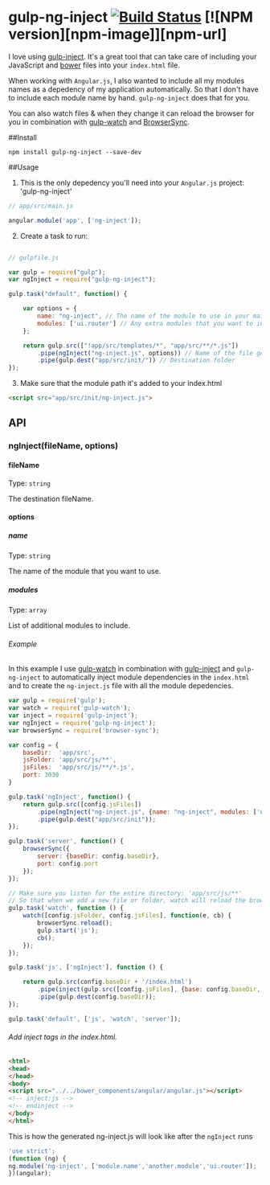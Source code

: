 # gulp-ng-inject [![Build Status](https://travis-ci.org/yagoferrer/gulp-ng-inject.svg?branch=master)](https://travis-ci.org/yagoferrer/gulp-ng-inject) [![NPM version][npm-image]][npm-url]

I love using [gulp-inject](https://github.com/klei/gulp-inject). It's a great tool that can take care of including your JavaScript and [bower](https://github.com/bower/bower) files into your `index.html` file. 

When working with `Angular.js`, I also wanted to include all my modules names as a depedency of my application automatically. So that I don't have to include each module name by hand. `gulp-ng-inject` does that for you. 

You can also watch files & when they change it can reload the browser for you in combination with [gulp-watch](https://github.com/floatdrop/gulp-watch) and [BrowserSync](https://github.com/shakyShane/browser-sync).


##Install
```
npm install gulp-ng-inject --save-dev
```

##Usage

1) This is the only depedency you'll need into your `Angular.js` project: 'gulp-ng-inject'
```javascript
// app/src/main.js

angular.module('app', ['ng-inject']);
```


2) Create a task to run:


```javascript

// gulpfile.js

var gulp = require("gulp");
var ngInject = require("gulp-ng-inject");

gulp.task("default", function() {

    var options = {
        name: "ng-inject", // The name of the module to use in your main Angular.js
        modules: ['ui.router'] // Any extra modules that you want to include.
    };

    return gulp.src(["!app/src/templates/*", "app/src/**/*.js"])
        .pipe(ngInject("ng-inject.js", options)) // Name of the file generated
        .pipe(gulp.dest("app/src/init/")) // Destination folder
});
```

3) Make sure that the module path it's added to your index.html
```html
<script src="app/src/init/ng-inject.js">
```

## API

### ngInject(fileName, options)

#### fileName

Type: `string`

The destination fileName.

#### options

##### name

Type: `string`

The name of the module that you want to use.

##### modules

Type: `array`

List of additional modules to include.

###### Example

In this example I use [gulp-watch](https://github.com/floatdrop/gulp-watch) in combination with [gulp-inject](https://github.com/klei/gulp-inject) and `gulp-ng-inject`
to automatically inject module dependencies in the `index.html` and to create the `ng-inject.js` file
with all the module depedencies.


```js
var gulp = require('gulp');
var watch = require('gulp-watch');
var inject = require('gulp-inject');
var ngInject = require('gulp-ng-inject');
var browserSync = require('browser-sync');

var config = {
    baseDir:  'app/src',
    jsFolder: 'app/src/js/**',
    jsFiles:  'app/src/js/**/*.js',
    port: 3030
}

gulp.task('ngInject', function() {
    return gulp.src([config.jsFiles])
        .pipe(ngInject("ng-inject.js", {name: "ng-inject", modules: ['ui.router']}))
        .pipe(gulp.dest("app/src/init"));
});

gulp.task('server', function() {
    browserSync({
        server: {baseDir: config.baseDir},
        port: config.port
    });
});

// Make sure you listen for the entire directory: 'app/src/js/**'
// So that when we add a new file or folder, watch will reload the browser.
gulp.task('watch', function () {
    watch([config.jsFolder, config.jsFiles], function(e, cb) {
        browserSync.reload();
        gulp.start('js');
        cb();
    });
});

gulp.task('js', ['ngInject'], function () {

    return gulp.src(config.baseDir + '/index.html')
        .pipe(inject(gulp.src([config.jsFiles], {base: config.baseDir, read: true}), {relative: true}))
        .pipe(gulp.dest(config.baseDir));
});

gulp.task('default', ['js', 'watch', 'server']);
```

###### Add inject tags in the index.html.

```html
<html>
<head>
</head>
<body>
<script src="../../bower_components/angular/angular.js"></script>
<!-- inject:js -->
<!-- endinject -->
</body>
</html>
```

This is how the generated ng-inject.js will look like after the `ngInject` runs

```js
'use strict';
(function (ng) {
ng.module('ng-inject', ['module.name','another.module','ui.router']);
})(angular);
```
